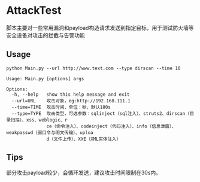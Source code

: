 # AttackTest
脚本主要对一些常用漏洞和payload构造请求发送到指定目标，用于测试防火墙等安全设备对攻击的拦截与告警功能

## Usage
`python Main.py --url http://www.text.com --type dirscan --time 10`

```
Usage: Main.py [options] args

Options:
  -h, --help   show this help message and exit
  --url=URL    攻击对象，eg:http://192.168.111.1
  --time=TIME  攻击时间，单位：秒，默认180s
  --type=TYPE  攻击类型，可选参数：sqlinject（sql注入）、struts2、dirscan（目录扫描）、xss、weblogic、r
               ce（命令注入）、codeinject（代码注入）、info（信息泄露）、weakpasswd（弱口令与明文传输）、uploa
               d（文件上传）、XXE（XML实体注入）
```


## Tips
部分攻击payload较少，会循环发送，建议攻击时间限制在30s内。
